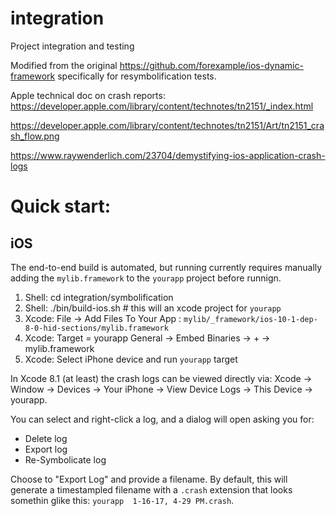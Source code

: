 # integration
Project integration and testing

Modified from the original https://github.com/forexample/ios-dynamic-framework specifically for resymbolification tests.

Apple technical doc on crash reports: https://developer.apple.com/library/content/technotes/tn2151/_index.html

https://developer.apple.com/library/content/technotes/tn2151/Art/tn2151_crash_flow.png

https://www.raywenderlich.com/23704/demystifying-ios-application-crash-logs

# Quick start:

## iOS

The end-to-end build is automated, but running currently requires manually adding the `mylib.framework` to the `yourapp` project before runnign.

1. Shell: cd integration/symbolification
2. Shell: ./bin/build-ios.sh # this will an xcode project for `yourapp`
3. Xcode: File -> Add Files To Your App : `mylib/_framework/ios-10-1-dep-8-0-hid-sections/mylib.framework`
4. Xcode: Target = yourapp General -> Embed Binaries -> + -> mylib.framework 
5. Xcode: Select iPhone device and run `yourapp` target

In Xcode 8.1 (at least) the crash logs can be viewed directly via: Xcode -> Window -> Devices -> Your iPhone -> View Device Logs -> This Device -> yourapp.

You can select and right-click a log, and a dialog will open asking you for:
* Delete log
* Export log
* Re-Symbolicate log

Choose to "Export Log" and provide a filename.  By default, this will generate a timestampled filename with a `.crash` extension that looks somethin glike this: `yourapp  1-16-17, 4-29 PM.crash`.


